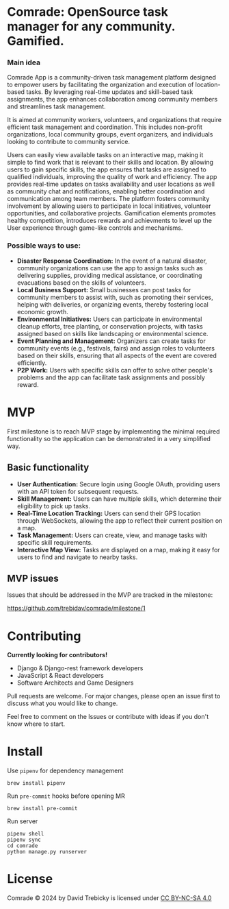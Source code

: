 # Comrade: OpenSource task manager for any community. Gamified.

### Main idea

Comrade App is a community-driven task management platform designed to empower users by facilitating the organization and execution of location-based tasks. By leveraging real-time updates and skill-based task assignments, the app enhances collaboration among community members and streamlines task management.

It is aimed at community workers, volunteers, and organizations that require efficient task management and coordination. This includes non-profit organizations, local community groups, event organizers, and individuals looking to contribute to community service.

Users can easily view available tasks on an interactive map, making it simple to find work that is relevant to their skills and location.
By allowing users to gain specific skills, the app ensures that tasks are assigned to qualified individuals, improving the quality of work and efficiency.
The app provides real-time updates on tasks availability and user locations as well as community chat and notifications, enabling better coordination and communication among team members.
The platform fosters community involvement by allowing users to participate in local initiatives, volunteer opportunities, and collaborative projects.
Gamification elements promotes healthy competition, introduces rewards and achievments to level up the User experience through game-like controls and mechanisms.

### Possible ways to use:

- **Disaster Response Coordination:** In the event of a natural disaster, community organizations can use the app to assign tasks such as delivering supplies, providing medical assistance, or coordinating evacuations based on the skills of volunteers.
- **Local Business Support:** Small businesses can post tasks for community members to assist with, such as promoting their services, helping with deliveries, or organizing events, thereby fostering local economic growth.
- **Environmental Initiatives:** Users can participate in environmental cleanup efforts, tree planting, or conservation projects, with tasks assigned based on skills like landscaping or environmental science.
- **Event Planning and Management:** Organizers can create tasks for community events (e.g., festivals, fairs) and assign roles to volunteers based on their skills, ensuring that all aspects of the event are covered efficiently.
- **P2P Work:** Users with specific skills can offer to solve other people's problems and the app can facilitate task assignments and possibly reward.

# MVP

First milestone is to reach MVP stage by implementing the minimal required functionality so the application can be demonstrated in a very simplified way.

## Basic functionality

- **User Authentication:** Secure login using Google OAuth, providing users with an API token for subsequent requests.
- **Skill Management:** Users can have multiple skills, which determine their eligibility to pick up tasks.
- **Real-Time Location Tracking:** Users can send their GPS location through WebSockets, allowing the app to reflect their current position on a map.
- **Task Management:** Users can create, view, and manage tasks with specific skill requirements.
- **Interactive Map View:** Tasks are displayed on a map, making it easy for users to find and navigate to nearby tasks.


## MVP issues

Issues that should be addressed in the MVP are tracked in the milestone:

https://github.com/trebidav/comrade/milestone/1

# Contributing

**Currently looking for contributors!** 
- Django & Django-rest framework developers
- JavaScript & React developers
- Software Architects and Game Designers

Pull requests are welcome. For major changes, please open an issue first
to discuss what you would like to change.


Feel free to comment on the Issues or contribute with ideas if you don't know where to start.

# Install

Use `pipenv` for dependency management 
```
brew install pipenv
```

Run `pre-commit` hooks before opening MR
```
brew install pre-commit
```

Run server
```
pipenv shell
pipenv sync
cd comrade
python manage.py runserver
```

# License

Comrade © 2024 by David Trebicky is licensed under [CC BY-NC-SA 4.0](http://creativecommons.org/licenses/by-nc-sa/4.0/)
